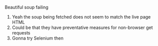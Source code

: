 Beautiful soup failing
1. Yeah the soup being fetched does not seem to match the live page HTML
2. Could be that they have preventative measures for non-browser get requests
3. Gonna try Selenium then